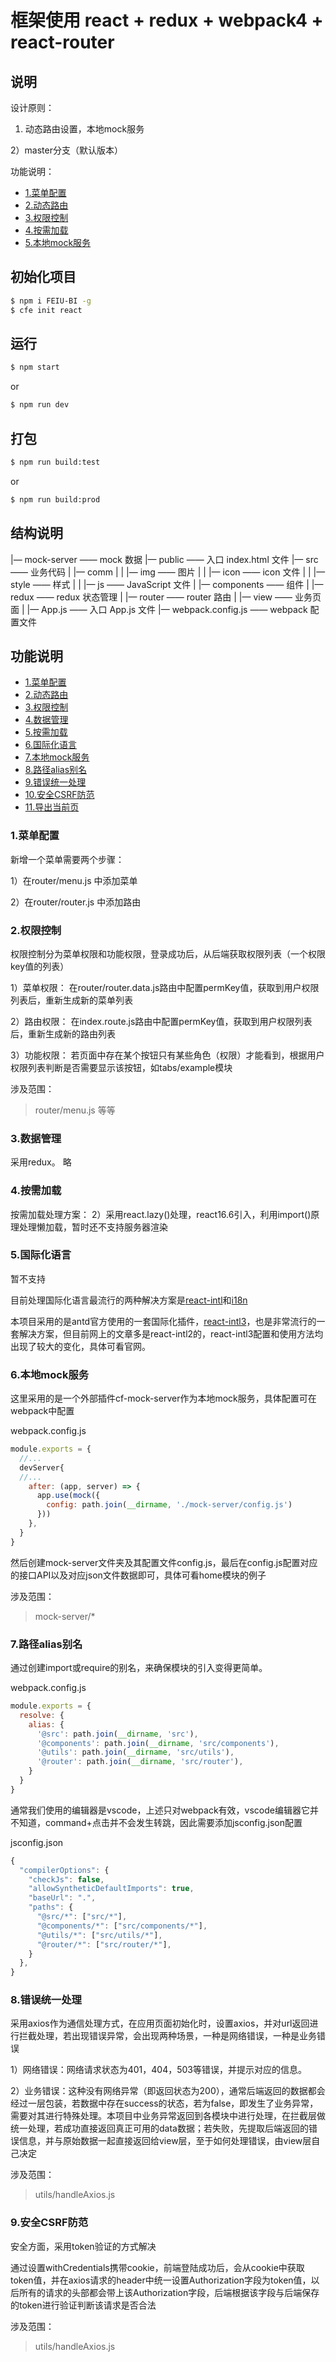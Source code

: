 # 框架使用 react  + redux + webpack4 + react-router

## 说明

设计原则：
1) 动态路由设置，本地mock服务

2）master分支（默认版本）

功能说明：
+ [1.菜单配置](#function.router)
+ [2.动态路由](#function.route)
+ [3.权限控制](#function.perm)
+ [4.按需加载](#function.lazy)
+ [5.本地mock服务](#function.mock)

## 初始化项目
```bash
$ npm i FEIU-BI -g
$ cfe init react
```

## 运行

```bash
$ npm start
```
or
```bash
$ npm run dev
```
## 打包

```bash
$ npm run build:test
```
or
```bash
$ npm run build:prod
```

## 结构说明
|— mock-server                 —— mock 数据
|— public                      —— 入口 index.html 文件
|— src                         —— 业务代码
|  |— comm
|  |  |— img                   —— 图片
|  |  |— icon                  —— icon 文件
|  |  |— style                 —— 样式
|  |  |— js                    —— JavaScript 文件
|  |— components               —— 组件
|  |— redux                    —— redux 状态管理
|  |— router                   —— router 路由
|  |— view                     —— 业务页面
|  |— App.js                   —— 入口 App.js 文件
|— webpack.config.js           —— webpack 配置文件 

## 功能说明
+ [1.菜单配置](#function.router)
+ [2.动态路由](#function.route)
+ [3.权限控制](#function.perm)
+ [4.数据管理](#function.data)
+ [5.按需加载](#function.lazy)
+ [6.国际化语言](#function.intl)
+ [7.本地mock服务](#function.mock)
+ [8.路径alias别名](#function.alias)
+ [9.错误统一处理](#function.error)
+ [10.安全CSRF防范](#function.csrf)
+ [11.导出当前页](#function.export)


### <span id="function.router">1.菜单配置</span>
新增一个菜单需要两个步骤：

1）在router/menu.js 中添加菜单

2）在router/router.js 中添加路由

### <span id="function.perm">2.权限控制</span>
权限控制分为菜单权限和功能权限，登录成功后，从后端获取权限列表（一个权限key值的列表）

1）菜单权限：
在router/router.data.js路由中配置permKey值，获取到用户权限列表后，重新生成新的菜单列表

2）路由权限：
在index.route.js路由中配置permKey值，获取到用户权限列表后，重新生成新的路由列表

3）功能权限：
若页面中存在某个按钮只有某些角色（权限）才能看到，根据用户权限列表判断是否需要显示该按钮，如tabs/example模块


涉及范围：
> router/menu.js 等等


### <span id="function.data">3.数据管理</span>
采用redux。
略


### <span id="function.lazy">4.按需加载</span>
按需加载处理方案：
2）采用react.lazy()处理，react16.6引入，利用import()原理处理懒加载，暂时还不支持服务器渲染


### <span id="function.intl">5.国际化语言</span>
暂不支持

目前处理国际化语言最流行的两种解决方案是[react-intl](https://github.com/formatjs/react-intl/blob/master/docs/Components.md)和[i18n](https://lingui.js.org/ref/react.html#component-I18nProvider)

本项目采用的是antd官方使用的一套国际化插件，[react-intl3](https://github.com/formatjs/react-intl/blob/master/docs/Components.md)，也是非常流行的一套解决方案，但目前网上的文章多是react-intl2的，react-intl3配置和使用方法均出现了较大的变化，具体可看官网。

### <span id="function.mock">6.本地mock服务</span>
这里采用的是一个外部插件cf-mock-server作为本地mock服务，具体配置可在webpack中配置

webpack.config.js
```js
module.exports = {
  //...
  devServer{
  //...
    after: (app, server) => {
      app.use(mock({
        config: path.join(__dirname, './mock-server/config.js')
      }))
    },
  }
}
```
然后创建mock-server文件夹及其配置文件config.js，最后在config.js配置对应的接口API以及对应json文件数据即可，具体可看home模块的例子

涉及范围：
> mock-server/*

### <span id="function.alias">7.路径alias别名</span>
通过创建import或require的别名，来确保模块的引入变得更简单。

webpack.config.js
```js
module.exports = {
  resolve: {
    alias: {
      '@src': path.join(__dirname, 'src'),
      '@components': path.join(__dirname, 'src/components'),
      '@utils': path.join(__dirname, 'src/utils'),
      '@router': path.join(__dirname, 'src/router'),
    }
  }
}
```
通常我们使用的编辑器是vscode，上述只对webpack有效，vscode编辑器它并不知道，command+点击并不会发生转跳，因此需要添加jsconfig.json配置

jsconfig.json
```js
{
  "compilerOptions": {
    "checkJs": false,
    "allowSyntheticDefaultImports": true,
    "baseUrl": ".",
    "paths": {
      "@src/*": ["src/*"],
      "@components/*": ["src/components/*"],
      "@utils/*": ["src/utils/*"],
      "@router/*": ["src/router/*"],
    }
  },
}
```

### <span id="function.error">8.错误统一处理</span>
采用axios作为通信处理方式，在应用页面初始化时，设置axios，并对url返回进行拦截处理，若出现错误异常，会出现两种场景，一种是网络错误，一种是业务错误

1）网络错误：网络请求状态为401，404，503等错误，并提示对应的信息。

2）业务错误：这种没有网络异常（即返回状态为200），通常后端返回的数据都会经过一层包装，若数据中存在success的状态，若为false，即发生了业务异常，需要对其进行特殊处理。本项目中业务异常返回到各模块中进行处理，在拦截层做统一处理，若成功直接返回真正可用的data数据；若失败，先提取后端返回的错误信息，并与原始数据一起直接返回给view层，至于如何处理错误，由view层自己决定

涉及范围：
> utils/handleAxios.js

### <span id="function.csrf">9.安全CSRF防范</span>
安全方面，采用token验证的方式解决

通过设置withCredentials携带cookie，前端登陆成功后，会从cookie中获取token值，并在axios请求的header中统一设置Authorization字段为token值，以后所有的请求的头部都会带上该Authorization字段，后端根据该字段与后端保存的token进行验证判断该请求是否合法

涉及范围：
> utils/handleAxios.js


